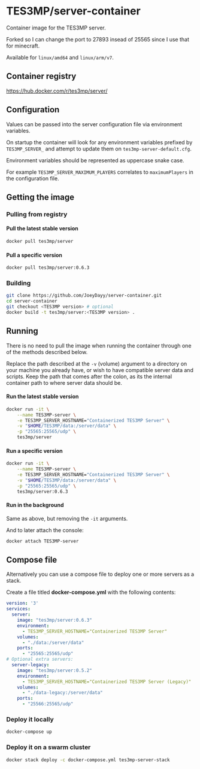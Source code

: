 # TES3MP/server-container

Container image for the TES3MP server.

Forked so I can change the port to 27893 insead of 25565 since I use that for minecraft.

Available for `linux/amd64` and `linux/arm/v7`.

## Container registry

https://hub.docker.com/r/tes3mp/server/

## Configuration

Values can be passed into the server configuration file via environment variables.

On startup the container will look for any environment variables prefixed by `TES3MP_SERVER_` and attempt to update them on `tes3mp-server-default.cfg`.

Environment variables should be represented as uppercase snake case.

For example `TES3MP_SERVER_MAXIMUM_PLAYERS` correlates to `maximumPlayers` in the configuration file.

## Getting the image

### Pulling from registry

#### Pull the latest stable version

```bash
docker pull tes3mp/server
```

#### Pull a specific version

```bash
docker pull tes3mp/server:0.6.3
```

### Building

```bash
git clone https://github.com/JoeyDayy/server-container.git
cd server-container
git checkout <TES3MP version> # optional
docker build -t tes3mp/server:<TES3MP version> .
```

## Running

There is no need to pull the image when running the container through one of the methods described below.

Replace the path described at the `-v` (volume) argument to a directory on your machine you already have, or wish to have compatible server data and scripts. Keep the path that comes after the colon, as its the internal container path to where server data should be.

#### Run the latest stable version

```bash
docker run -it \
    --name TES3MP-server \
    -e TES3MP_SERVER_HOSTNAME="Containerized TES3MP Server" \
    -v "$HOME/TES3MP/data:/server/data" \
    -p "25565:25565/udp" \
    tes3mp/server
```

#### Run a specific version

```bash
docker run -it \
    --name TES3MP-server \
    -e TES3MP_SERVER_HOSTNAME="Containerized TES3MP Server" \
    -v "$HOME/TES3MP/data:/server/data" \
    -p "25565:25565/udp" \
    tes3mp/server:0.6.3
```

#### Run in the background

Same as above, but removing the `-it` arguments.

And to later attach the console:

```bash
docker attach TES3MP-server
```

## Compose file

Alternatively you can use a compose file to deploy one or more servers as a stack.

Create a file titled **docker-compose.yml** with the following contents:

```yml
version: '3'
services:
  server:
    image: "tes3mp/server:0.6.3"
    environment:
      - TES3MP_SERVER_HOSTNAME="Containerized TES3MP Server"
    volumes:
      - "./data:/server/data"
    ports:
      - "25565:25565/udp"
# Optional extra servers:
  server-legacy:
    image: "tes3mp/server:0.5.2"
    environment:
      - TES3MP_SERVER_HOSTNAME="Containerized TES3MP Server (Legacy)"
    volumes:
      - "./data-legacy:/server/data"
    ports:
      - "25566:25565/udp"
```

### Deploy it locally

```bash
docker-compose up
```

### Deploy it on a swarm cluster

```bash
docker stack deploy -c docker-compose.yml tes3mp-server-stack
```

